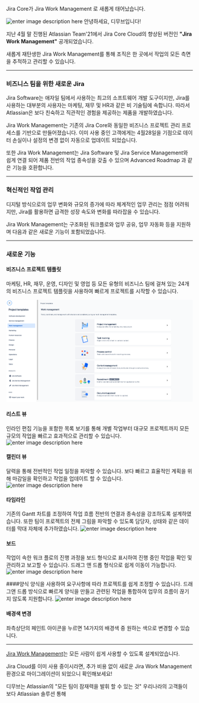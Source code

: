 Jira Core가 Jira Work Management 로 새롭게 태어났습니다. 

![enter image description here](https://i1.wp.com/atlassianblog.wpengine.com/wp-content/uploads/2021/04/download-2.png?resize=1560,760&ssl=1)
안녕하세요, 디무브입니다!

지난 4월 말 진행된 Atlassian Team'21에서 Jira Core Cloud의 향상된 버전인 **"Jira Work Management"** 공개되었습니다. 

새롭게 재탄생한 Jira Work Management를 통해 조직은 한 곳에서 작업의 모든 측면을 추적하고 관리할 수 있습니다. 

---
### 비즈니스 팀을 위한 새로운 Jira 

Jira Software는 애자일 팀에서 사용하는 최고의 소프트웨어 개발 도구이지만, Jira를 사용하는 대부분의 사용자는 마케팅, 재무 및 HR과 같은 비 기술팀에 속합니다. 
따라서 Atlassian은 보다 친숙하고 직관적인 경험을 제공하는 제품을 개발하였습니다. 

Jira Work Management는 기존의 Jira Core와 동일한 비즈니스 프로젝트 관리 프로세스를 기반으로 만들어졌습니다. 
이미 사용 중인 고객에게는 4월28일을 기점으로 데이터 손실이나 설정의 변경 없이 자동으로 업데이트 되었습니다. 

또한 Jira Work Management는 Jira Software 및 Jira Service Management와 쉽게 연결 되어 제품 전반의 작업 종속성을 갖출 수 있으며 Advanced Roadmap 과 같은 기능을 호환합니다. 

---

### 혁신적인 작업 관리

디지털 방식으로의 업무 변화와 규모의 증가에 따라 체계적인 업무 관리는 점점 어려워지만, Jira를 활용하면 급격한 성장 속도와 변화를 따라잡을 수 있습니다. 

Jira Work Management는 구조화된 워크플로와 업무 공유, 업무 자동화 등을 지원하며 다음과 같은 새로운 기능이 포함되었습니다.

---
### 새로운 기능

#### 비즈니스 프로젝트 템플릿
   마케팅, HR, 재무, 운영, 디자인 및 영업 등 모든 유형의 비즈니스 팀에 걸쳐 있는 24개의 비즈니스 프로젝트 템플릿을 사용하여 빠르게 프로젝트를 시작할 수 있습니다. 

![enter image description here](https://github.com/dmove-kr/dmove-kr.github.io/blob/main/assets/images/banners/Project_Template.png)

#### 리스트 뷰
   인라인 편집 기능을 포함한 목록 보기를 통해 개별 작업부터 대규모 프로젝트까지 모든 규모의 작업을 빠르고 효과적으로 관리할 수 있습니다. 
 ![enter image description here](https://i2.wp.com/atlassianblog.wpengine.com/wp-content/uploads/2021/04/c0fe474c-7f7b-42a4-97d6-5deae9efd1b4.gif?resize=640,378&ssl=1)

#### 캘린더 뷰
달력을 통해 전반적인 작업 일정을 파악할 수 있습니다. 보다 빠르고 효율적인 계획을 위해 마감일을 확인하고 작업을 업데이트 할 수 있습니다. 
   ![enter image description here](https://i0.wp.com/atlassianblog.wpengine.com/wp-content/uploads/2021/04/d5dd425a-a74e-4fdf-912d-2f0ea48f1641.gif)

#### 타임라인
기존의 Gantt 차트를 조정하여 작업 흐름 전반의 연결과 종속성을 강조하도록 설계하였습니다. 또한 팀이 프로젝트의 전체 그림을 파악할 수 있도록 담당자, 상태와 같은 데이터를 막대 자체에 추가하였습니다. 
![enter image description here](https://i0.wp.com/atlassianblog.wpengine.com/wp-content/uploads/2021/04/70fb012d-d739-4688-894c-4b925867ac7d.gif)

#### 보드 
작업이 속한 워크 플로의 진행 과정을 보드 형식으로 표시하여 진행 중인 작업을 확인 및 관리하고 보고할 수 있습니다. 드래그 앤 드롭 형식으로 쉽게 이동이 가능합니다. 
![enter image description here](https://i0.wp.com/atlassianblog.wpengine.com/wp-content/uploads/2021/04/4f17ad2b-9191-44fa-81b9-674fc914c3c3.gif)

####양식
양식을 사용하여 요구사항에 따라 프로젝트를 쉽게 조정할 수 있습니다.  드래그앤 드롭 방식으로 빠르게 양식을 만들고 관련된 작업을 통합하여 업무의 흐름이 끊기지 않도록 지원합니다. 
![enter image description here](https://i2.wp.com/atlassianblog.wpengine.com/wp-content/uploads/2021/04/08b6a9ce-5390-4b3a-acbc-96d1e20eba84.gif)

#### 배경색 변경
좌측상단의 페인트 아이콘을 누르면 14가지의 배경색 중 원하는 색으로 변경할 수 있습니다. 

---
[Jira Work Management](http://dmove.co.kr/products/atlassian/jira-work-management)는 모든 사람이 쉽게 사용할 수 있도록 설계되었습니다.

Jira Cloud를 이미 사용 중이시라면, 추가 비용 없이 새로운 Jira Work Management 환경으로 마이그레이션이 되었으니 확인해보세요!

디무브는 Atlassian의 "모든 팀이 잠재력을 발휘 할 수 있는 것" 우리나라의 고객들이 보다 Atlassian 솔루션 통해 
<!--stackedit_data:
eyJoaXN0b3J5IjpbMTQwNzcwODM5NSwtMTEyNjM4MTIzLDYwOD
YzOTA5LC02OTIxMTEwMzEsMTk4MDg1MTc2MywtNTkzOTcyNTAw
LDE1NTczNTU1NTMsLTE3MjUxMzAwMDQsMTUyNTIwNjk5NywxMT
MyNjc0ODk4LC0xNDc4MzAxMDkyLC0xNjcwODAxNTkyLDExNjA5
OTEwMiw3NjMzMTAwMTQsNjYzODU0NTA3LC0xODkxNTYzNDc3LC
05ODM0Mzc2MjEsMTI5ODA4MjU1OSwtODE1NjEwNzE0XX0=
-->